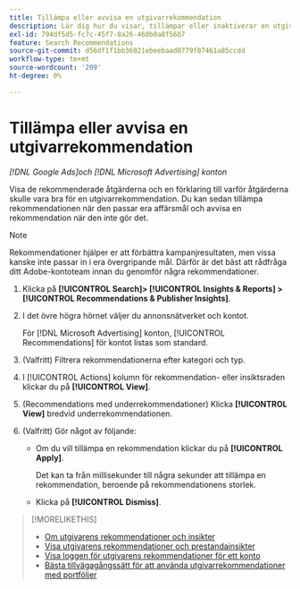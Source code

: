 ```yaml
---
title: Tillämpa eller avvisa en utgivarrekommendation
description: Lär dig hur du visar, tillämpar eller inaktiverar en utgivarrekommendation.
exl-id: 794df5d5-fc7c-45f7-8a26-460b0a8f56b7
feature: Search Recommendations
source-git-commit: d56df1f1bb36021ebeebaad0779f07461a85ccdd
workflow-type: tm+mt
source-wordcount: '209'
ht-degree: 0%

---
```


# Tillämpa eller avvisa en utgivarrekommendation

*[!DNL Google Ads]och [!DNL Microsoft Advertising] konton*

Visa de rekommenderade åtgärderna och en förklaring till varför åtgärderna skulle vara bra för en utgivarrekommendation. Du kan sedan tillämpa rekommendationen när den passar era affärsmål och avvisa en rekommendation när den inte gör det.

>[!NOTE]
>
>Rekommendationer hjälper er att förbättra kampanjresultaten, men vissa kanske inte passar in i era övergripande mål. Därför är det bäst att rådfråga ditt Adobe-kontoteam innan du genomför några rekommendationer.

1. Klicka på **[!UICONTROL Search]> [!UICONTROL Insights & Reports] >[!UICONTROL Recommendations & Publisher Insights]**.

1. I det övre högra hörnet väljer du annonsnätverket och kontot.

   För [!DNL Microsoft Advertising] konton, [!UICONTROL Recommendations] för kontot listas som standard.

1. (Valfritt) Filtrera rekommendationerna efter kategori och typ.

1. I [!UICONTROL Actions] kolumn för rekommendation- eller insiktsraden klickar du på **[!UICONTROL View]**.

1. (Recommendations med underrekommendationer) Klicka **[!UICONTROL View]** bredvid underrekommendationen.

1. (Valfritt) Gör något av följande:

   * Om du vill tillämpa en rekommendation klickar du på **[!UICONTROL Apply]**.

     Det kan ta från millisekunder till några sekunder att tillämpa en rekommendation, beroende på rekommendationens storlek.

   * Klicka på **[!UICONTROL Dismiss]**.

>[!MORELIKETHIS]
>
>* [Om utgivarens rekommendationer och insikter](recommendation-support.md)
>* [Visa utgivarens rekommendationer och prestandainsikter](recommendation-view.md)
>* [Visa loggen för utgivarens rekommendationer för ett konto](recommendation-view-log.md)
>* [Bästa tillvägagångssätt för att använda utgivarrekommendationer med portföljer](recommendation-best-practices.md)

